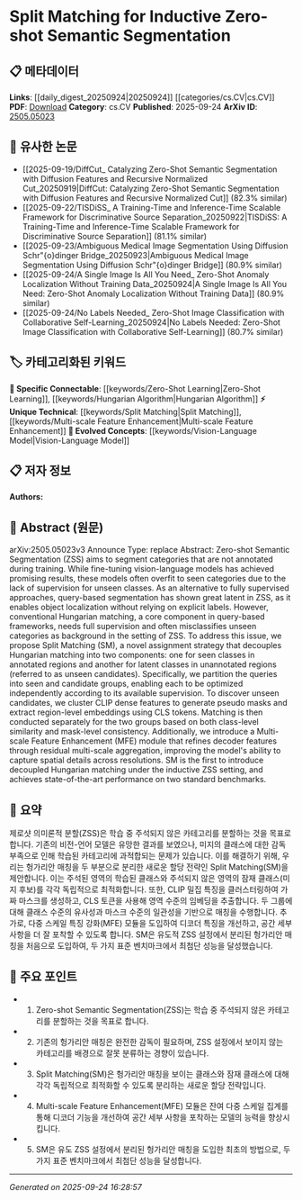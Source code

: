 <!-- KEYWORD_LINKING_METADATA:
{
  "processed_timestamp": "2025-09-24T16:28:57.162406",
  "vocabulary_version": "1.0",
  "selected_keywords": [
    "Zero-Shot Learning",
    "Vision-Language Model",
    "Split Matching",
    "Hungarian Algorithm",
    "Multi-scale Feature Enhancement"
  ],
  "rejected_keywords": [],
  "similarity_scores": {
    "Zero-Shot Learning": 0.9,
    "Vision-Language Model": 0.85,
    "Split Matching": 0.8,
    "Hungarian Algorithm": 0.75,
    "Multi-scale Feature Enhancement": 0.78
  },
  "extraction_method": "AI_prompt_based",
  "budget_applied": true,
  "candidates_json": {
    "candidates": [
      {
        "surface": "Zero-shot Semantic Segmentation",
        "canonical": "Zero-Shot Learning",
        "aliases": [
          "ZSS"
        ],
        "category": "specific_connectable",
        "rationale": "Zero-shot learning is a trending concept and directly related to the paper's focus on segmenting unseen categories.",
        "novelty_score": 0.65,
        "connectivity_score": 0.85,
        "specificity_score": 0.8,
        "link_intent_score": 0.9
      },
      {
        "surface": "Vision-Language Models",
        "canonical": "Vision-Language Model",
        "aliases": [
          "Vision-Language",
          "VL Models"
        ],
        "category": "evolved_concepts",
        "rationale": "Vision-language models are central to the paper's methodology and are a rapidly evolving area of research.",
        "novelty_score": 0.6,
        "connectivity_score": 0.88,
        "specificity_score": 0.75,
        "link_intent_score": 0.85
      },
      {
        "surface": "Split Matching",
        "canonical": "Split Matching",
        "aliases": [
          "SM"
        ],
        "category": "unique_technical",
        "rationale": "Split Matching is a novel strategy introduced in the paper, crucial for understanding its contribution.",
        "novelty_score": 0.7,
        "connectivity_score": 0.6,
        "specificity_score": 0.85,
        "link_intent_score": 0.8
      },
      {
        "surface": "Hungarian Matching",
        "canonical": "Hungarian Algorithm",
        "aliases": [
          "Hungarian Matching"
        ],
        "category": "specific_connectable",
        "rationale": "The Hungarian Algorithm is a foundational method in the paper's approach, relevant for linking to optimization techniques.",
        "novelty_score": 0.5,
        "connectivity_score": 0.78,
        "specificity_score": 0.7,
        "link_intent_score": 0.75
      },
      {
        "surface": "Multi-scale Feature Enhancement",
        "canonical": "Multi-scale Feature Enhancement",
        "aliases": [
          "MFE"
        ],
        "category": "unique_technical",
        "rationale": "This module is a unique contribution of the paper, enhancing feature extraction across scales.",
        "novelty_score": 0.68,
        "connectivity_score": 0.65,
        "specificity_score": 0.8,
        "link_intent_score": 0.78
      }
    ],
    "ban_list_suggestions": [
      "query-based segmentation",
      "pseudo masks"
    ]
  },
  "decisions": [
    {
      "candidate_surface": "Zero-shot Semantic Segmentation",
      "resolved_canonical": "Zero-Shot Learning",
      "decision": "linked",
      "scores": {
        "novelty": 0.65,
        "connectivity": 0.85,
        "specificity": 0.8,
        "link_intent": 0.9
      }
    },
    {
      "candidate_surface": "Vision-Language Models",
      "resolved_canonical": "Vision-Language Model",
      "decision": "linked",
      "scores": {
        "novelty": 0.6,
        "connectivity": 0.88,
        "specificity": 0.75,
        "link_intent": 0.85
      }
    },
    {
      "candidate_surface": "Split Matching",
      "resolved_canonical": "Split Matching",
      "decision": "linked",
      "scores": {
        "novelty": 0.7,
        "connectivity": 0.6,
        "specificity": 0.85,
        "link_intent": 0.8
      }
    },
    {
      "candidate_surface": "Hungarian Matching",
      "resolved_canonical": "Hungarian Algorithm",
      "decision": "linked",
      "scores": {
        "novelty": 0.5,
        "connectivity": 0.78,
        "specificity": 0.7,
        "link_intent": 0.75
      }
    },
    {
      "candidate_surface": "Multi-scale Feature Enhancement",
      "resolved_canonical": "Multi-scale Feature Enhancement",
      "decision": "linked",
      "scores": {
        "novelty": 0.68,
        "connectivity": 0.65,
        "specificity": 0.8,
        "link_intent": 0.78
      }
    }
  ]
}
-->

# Split Matching for Inductive Zero-shot Semantic Segmentation

## 📋 메타데이터

**Links**: [[daily_digest_20250924|20250924]] [[categories/cs.CV|cs.CV]]
**PDF**: [Download](https://arxiv.org/pdf/2505.05023.pdf)
**Category**: cs.CV
**Published**: 2025-09-24
**ArXiv ID**: [2505.05023](https://arxiv.org/abs/2505.05023)

## 🔗 유사한 논문
- [[2025-09-19/DiffCut_ Catalyzing Zero-Shot Semantic Segmentation with Diffusion Features and Recursive Normalized Cut_20250919|DiffCut: Catalyzing Zero-Shot Semantic Segmentation with Diffusion Features and Recursive Normalized Cut]] (82.3% similar)
- [[2025-09-22/TISDiSS_ A Training-Time and Inference-Time Scalable Framework for Discriminative Source Separation_20250922|TISDiSS: A Training-Time and Inference-Time Scalable Framework for Discriminative Source Separation]] (81.1% similar)
- [[2025-09-23/Ambiguous Medical Image Segmentation Using Diffusion Schr\"{o}dinger Bridge_20250923|Ambiguous Medical Image Segmentation Using Diffusion Schr\"{o}dinger Bridge]] (80.9% similar)
- [[2025-09-24/A Single Image Is All You Need_ Zero-Shot Anomaly Localization Without Training Data_20250924|A Single Image Is All You Need: Zero-Shot Anomaly Localization Without Training Data]] (80.9% similar)
- [[2025-09-24/No Labels Needed_ Zero-Shot Image Classification with Collaborative Self-Learning_20250924|No Labels Needed: Zero-Shot Image Classification with Collaborative Self-Learning]] (80.7% similar)

## 🏷️ 카테고리화된 키워드
**🔗 Specific Connectable**: [[keywords/Zero-Shot Learning|Zero-Shot Learning]], [[keywords/Hungarian Algorithm|Hungarian Algorithm]]
**⚡ Unique Technical**: [[keywords/Split Matching|Split Matching]], [[keywords/Multi-scale Feature Enhancement|Multi-scale Feature Enhancement]]
**🚀 Evolved Concepts**: [[keywords/Vision-Language Model|Vision-Language Model]]

## 📋 저자 정보

**Authors:** 

## 📄 Abstract (원문)

arXiv:2505.05023v3 Announce Type: replace 
Abstract: Zero-shot Semantic Segmentation (ZSS) aims to segment categories that are not annotated during training. While fine-tuning vision-language models has achieved promising results, these models often overfit to seen categories due to the lack of supervision for unseen classes. As an alternative to fully supervised approaches, query-based segmentation has shown great latent in ZSS, as it enables object localization without relying on explicit labels. However, conventional Hungarian matching, a core component in query-based frameworks, needs full supervision and often misclassifies unseen categories as background in the setting of ZSS. To address this issue, we propose Split Matching (SM), a novel assignment strategy that decouples Hungarian matching into two components: one for seen classes in annotated regions and another for latent classes in unannotated regions (referred to as unseen candidates). Specifically, we partition the queries into seen and candidate groups, enabling each to be optimized independently according to its available supervision. To discover unseen candidates, we cluster CLIP dense features to generate pseudo masks and extract region-level embeddings using CLS tokens. Matching is then conducted separately for the two groups based on both class-level similarity and mask-level consistency. Additionally, we introduce a Multi-scale Feature Enhancement (MFE) module that refines decoder features through residual multi-scale aggregation, improving the model's ability to capture spatial details across resolutions. SM is the first to introduce decoupled Hungarian matching under the inductive ZSS setting, and achieves state-of-the-art performance on two standard benchmarks.

## 📝 요약

제로샷 의미론적 분할(ZSS)은 학습 중 주석되지 않은 카테고리를 분할하는 것을 목표로 합니다. 기존의 비전-언어 모델은 유망한 결과를 보였으나, 미지의 클래스에 대한 감독 부족으로 인해 학습된 카테고리에 과적합되는 문제가 있습니다. 이를 해결하기 위해, 우리는 헝가리안 매칭을 두 부분으로 분리한 새로운 할당 전략인 Split Matching(SM)을 제안합니다. 이는 주석된 영역의 학습된 클래스와 주석되지 않은 영역의 잠재 클래스(미지 후보)를 각각 독립적으로 최적화합니다. 또한, CLIP 밀집 특징을 클러스터링하여 가짜 마스크를 생성하고, CLS 토큰을 사용해 영역 수준의 임베딩을 추출합니다. 두 그룹에 대해 클래스 수준의 유사성과 마스크 수준의 일관성을 기반으로 매칭을 수행합니다. 추가로, 다중 스케일 특징 강화(MFE) 모듈을 도입하여 디코더 특징을 개선하고, 공간 세부 사항을 더 잘 포착할 수 있도록 합니다. SM은 유도적 ZSS 설정에서 분리된 헝가리안 매칭을 처음으로 도입하여, 두 가지 표준 벤치마크에서 최첨단 성능을 달성했습니다.

## 🎯 주요 포인트

- 1. Zero-shot Semantic Segmentation(ZSS)는 학습 중 주석되지 않은 카테고리를 분할하는 것을 목표로 합니다.
- 2. 기존의 헝가리안 매칭은 완전한 감독이 필요하며, ZSS 설정에서 보이지 않는 카테고리를 배경으로 잘못 분류하는 경향이 있습니다.
- 3. Split Matching(SM)은 헝가리안 매칭을 보이는 클래스와 잠재 클래스에 대해 각각 독립적으로 최적화할 수 있도록 분리하는 새로운 할당 전략입니다.
- 4. Multi-scale Feature Enhancement(MFE) 모듈은 잔여 다중 스케일 집계를 통해 디코더 기능을 개선하여 공간 세부 사항을 포착하는 모델의 능력을 향상시킵니다.
- 5. SM은 유도 ZSS 설정에서 분리된 헝가리안 매칭을 도입한 최초의 방법으로, 두 가지 표준 벤치마크에서 최첨단 성능을 달성합니다.


---

*Generated on 2025-09-24 16:28:57*